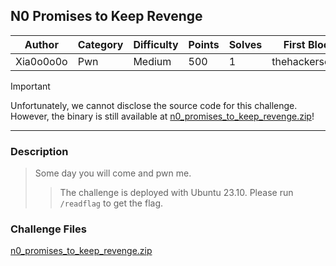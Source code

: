 ## N0 Promises to Keep Revenge

| Author    | Category | Difficulty | Points | Solves | First Blood    |
| --------- | -------- | ---------- | ------ | ------ | -------------- |
| Xia0o0o0o | Pwn      | Medium     | 500    | 1      | thehackerscrew |

> [!IMPORTANT]
> Unfortunately, we cannot disclose the source code for this challenge. However, the binary is still available at [n0_promises_to_keep_revenge.zip](dist)!

---

### Description

> Some day you will come and pwn me.
>
> > The challenge is deployed with Ubuntu 23.10. Please run `/readflag` to get the flag.

### Challenge Files

[n0_promises_to_keep_revenge.zip](dist)
